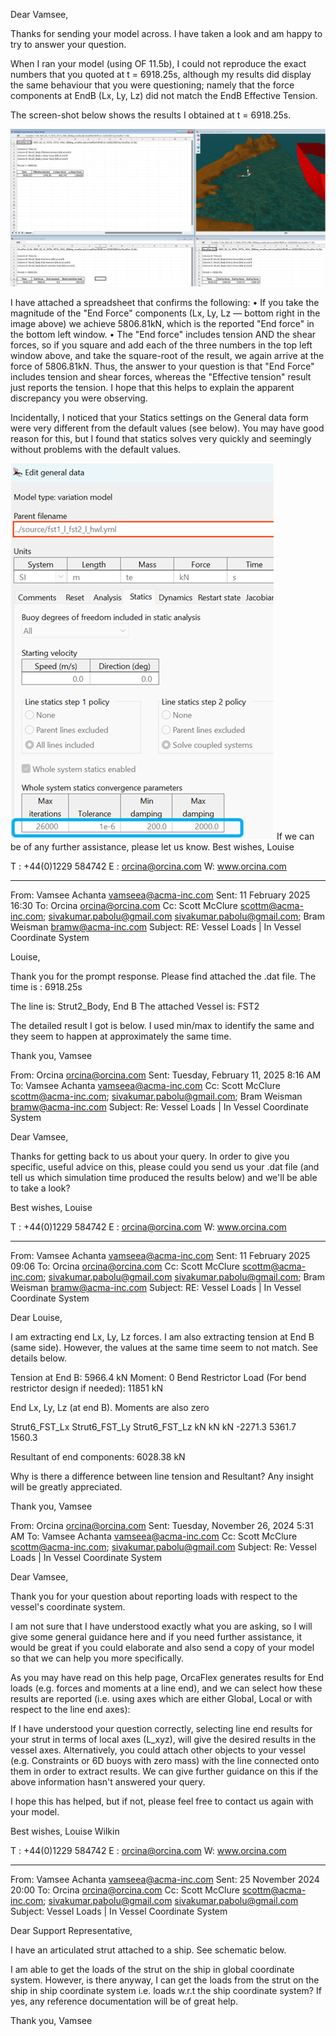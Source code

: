 Dear Vamsee,

Thanks for sending your model across. I have taken a look and am happy to try to answer your question.

When I ran your model (using OF 11.5b), I could not reproduce the exact numbers that you quoted at t = 6918.25s, although my results did display the same behaviour that you were questioning; namely that the force components at EndB (Lx, Ly, Lz) did not match the EndB Effective Tension.

The screen-shot below shows the results I obtained at t = 6918.25s.

![alt text](image-1.png)

I have attached a spreadsheet that confirms the following:
•	If you take the magnitude of the "End Force" components (Lx, Ly, Lz — bottom right in the image above) we achieve 5806.81kN, which is the reported "End force" in the bottom left window.
•	The "End force" includes tension AND the shear forces, so if you square and add each of the three numbers in the top left window above, and take the square-root of the result, we again arrive at the force of 5806.81kN.
Thus, the answer to your question is that "End Force" includes tension and shear forces, whereas the "Effective tension" result just reports the tension. I hope that this helps to explain the apparent discrepancy you were observing.

Incidentally, I noticed that your Statics settings on the General data form were very different from the default values (see below). You may have good reason for this, but I found that statics solves very quickly and seemingly without problems with the default values.
 
![alt text](image.png)
If we can be of any further assistance, please let us know.
Best wishes,
Louise

 
T :  +44(0)1229 584742
E :  orcina@orcina.com
W:  www.orcina.com
 


________________________________________
From: Vamsee Achanta <vamseea@acma-inc.com>
Sent: 11 February 2025 16:30
To: Orcina <orcina@orcina.com>
Cc: Scott McClure <scottm@acma-inc.com>; sivakumar.pabolu@gmail.com <sivakumar.pabolu@gmail.com>; Bram Weisman <bramw@acma-inc.com>
Subject: RE: Vessel Loads | In Vessel Coordinate System 
 
Louise,
 
Thank you for the prompt response. Please find attached the .dat file. The time  is : 6918.25s
 
The line is: Strut2_Body,  End B
The attached Vessel is: FST2
 
The detailed result I got is below. I used min/max to identify the same and they seem to happen at approximately the same time.
 
Thank you,
Vamsee
 
 
From: Orcina <orcina@orcina.com>
Sent: Tuesday, February 11, 2025 8:16 AM
To: Vamsee Achanta <vamseea@acma-inc.com>
Cc: Scott McClure <scottm@acma-inc.com>; sivakumar.pabolu@gmail.com; Bram Weisman <bramw@acma-inc.com>
Subject: Re: Vessel Loads | In Vessel Coordinate System
 
Dear Vamsee,
 
Thanks for getting back to us about your query. In order to give you specific, useful advice on this, please could you send us your .dat file (and tell us which simulation time produced the results below) and we'll be able to take a look?
 
Best wishes,
Louise
 
 
 
 
T :  +44(0)1229 584742
E :  orcina@orcina.com
W:  www.orcina.com
 
________________________________________
From: Vamsee Achanta <vamseea@acma-inc.com>
Sent: 11 February 2025 09:06
To: Orcina <orcina@orcina.com>
Cc: Scott McClure <scottm@acma-inc.com>; sivakumar.pabolu@gmail.com <sivakumar.pabolu@gmail.com>; Bram Weisman <bramw@acma-inc.com>
Subject: RE: Vessel Loads | In Vessel Coordinate System
 
Dear Louise,
 
I am extracting end Lx, Ly, Lz forces. I am also extracting tension at End B (same side). However, the values at the same time seem to not match. See details below.
 
Tension at End B: 5966.4 kN
Moment: 0
Bend Restrictor Load (For bend restrictor design if needed): 11851 kN
 
End Lx, Ly, Lz (at end B). Moments are also zero
 
Strut6_FST_Lx	Strut6_FST_Ly	Strut6_FST_Lz
kN	kN	kN
-2271.3	5361.7	1560.3
 
Resultant of end components: 6028.38 kN
 
Why is there a difference between line tension and Resultant? Any insight will be greatly appreciated.
 
Thank you,
Vamsee
 
From: Orcina <orcina@orcina.com>
Sent: Tuesday, November 26, 2024 5:31 AM
To: Vamsee Achanta <vamseea@acma-inc.com>
Cc: Scott McClure <scottm@acma-inc.com>; sivakumar.pabolu@gmail.com
Subject: Re: Vessel Loads | In Vessel Coordinate System
 
Dear Vamsee,
 
Thank you for your question about reporting loads with respect to the vessel's coordinate system.
 
I am not sure that I have understood exactly what you are asking, so I will give some general guidance here and if you need further assistance, it would be great if you could elaborate and also send a copy of your model so that we can help you more specifically.
 
As you may have read on this help page, OrcaFlex generates results for End loads (e.g. forces and moments at a line end), and we can select how these results are reported (i.e. using axes which are either Global, Local or with respect to the line end axes):
 
 
 
If I have understood your question correctly, selecting line end results for your strut in terms of local axes (L_xyz), will give the desired results in the vessel axes. Alternatively, you could attach other objects to your vessel (e.g. Constraints or 6D buoys with zero mass) with the line connected onto them in order to extract results. We can give further guidance on this if the above information hasn't answered your query.
 
I hope this has helped, but if not, please feel free to contact us again with your model.
 
Best wishes,
Louise Wilkin
 
 
T :  +44(0)1229 584742
E :  orcina@orcina.com
W:  www.orcina.com
 
 
 
________________________________________
From: Vamsee Achanta <vamseea@acma-inc.com>
Sent: 25 November 2024 20:00
To: Orcina <orcina@orcina.com>
Cc: Scott McClure <scottm@acma-inc.com>; sivakumar.pabolu@gmail.com <sivakumar.pabolu@gmail.com>
Subject: Vessel Loads | In Vessel Coordinate System
 
Dear Support Representative,
 
I have an articulated strut attached to a ship. See schematic below.
 
I am able to get the loads of the strut on the ship in global coordinate system. However, is there anyway, I can get the loads from the strut on the ship in ship coordinate system i.e. loads w.r.t the ship coordinate system? If yes, any reference documentation will be of great help.
 
 
 
 
Thank you,
Vamsee
